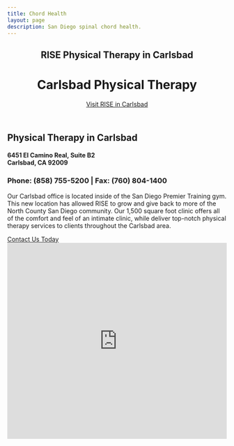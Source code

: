 ```yaml
---
title: Chord Health
layout: page
description: San Diego spinal chord health.
---
```


<!-- Carlsbad Location Page -->
  <!-- Header -->
  <header id="carlsbad">
    <div class="container">
      <div class="intro-text">
        <div><h2 class="intro-lead-in">RISE Physical Therapy in Carlsbad</h2></div>
        <div><h1 class="intro-heading">Carlsbad Physical Therapy</h1></div>
        <a href="#location-content" class="page-scroll btn btn-xl">Visit RISE in Carlsbad</a>
      </div>
    </div>
  </header>
  <section id="location-content">
    <div class="container">
      <div class="row">
        <div class="col-lg-6">
          <h2 class="section-heading">Physical Therapy in Carlsbad</h2>
          <h4 class="subheading">6451 El Camino Real, Suite B2<br> Carlsbad, CA 92009</h4></a>
          <h3 class="section-subheading text-muted locations">Phone: (858) 755-5200 | Fax: (760) 804-1400</h3>
          <p class="text-muted">Our Carlsbad office is located inside of the San Diego Premier Training gym. This new location has allowed RISE to grow and give back to more of the North County San Diego community. Our 1,500 square foot clinic offers all of the comfort and feel of an intimate clinic, while deliver top-notch physical therapy services to clients throughout the Carlsbad area.</p>
          <a href="#contact" class="page-scroll btn btn-xl" id="location-contact-btn">Contact Us Today</a>
        </div>
        <div class="col-lg-6">
          <iframe src="https://www.google.com/maps/embed?pb=!1m14!1m8!1m3!1d6683.383944853974!2d-117.270481!3d33.117181!3m2!1i1024!2i768!4f13.1!3m3!1m2!1s0x0%3A0xa79a9e0a0fe0ff!2sRISE+Physical+Therapy!5e0!3m2!1sen!2sus!4v1487453387526" width="100%" height="450" frameborder="0" style="border:0" allowfullscreen></iframe>
        </div>
      </div>
    </div>
  </section>
